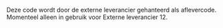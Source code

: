 Deze code wordt door de externe leverancier gehanteerd als aflevercode. Momenteel alleen in gebruik voor Externe leverancier 12.